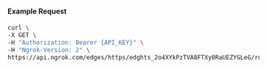 <!-- Code generated for API Clients. DO NOT EDIT. -->

#### Example Request

```bash
curl \
-X GET \
-H "Authorization: Bearer {API_KEY}" \
-H "Ngrok-Version: 2" \
https://api.ngrok.com/edges/https/edghts_2o4XYkPzTVA8FTXy0RaUEZYGLeG/routes/edghtsrt_2o4XYkVWgonOsacBn6EzqQEzyq0/traffic_policy
```
